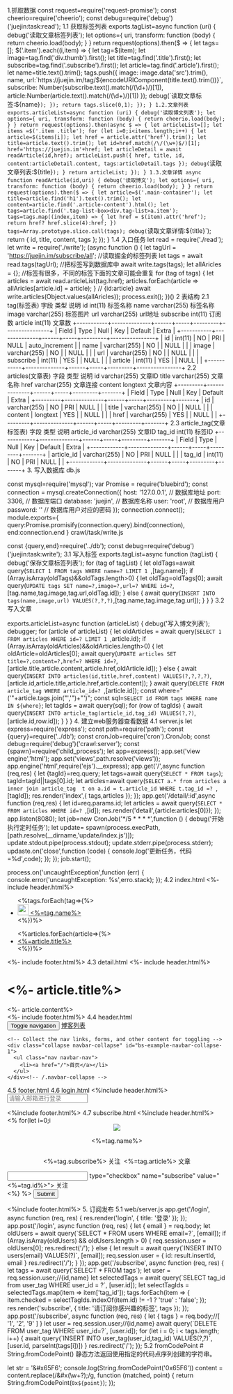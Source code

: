 1.抓取数据
const request=require('request-promise');
const cheerio=require('cheerio');
const debug=require('debug')('juejin:task:read');
1.1 获取标签列表
exports.tagList=async function (uri) {
    debug('读取文章标签列表');
    let options={
        uri,
        transform: function (body) {
            return cheerio.load(body);
        }
    }
    return request(options).then($ => {
            let tags= [];
            $('.item').each((i,item) => {
                let tag=$(item);
                let image=tag.find('div.thumb').first();
                let title=tag.find('.title').first();
                let subscribe=tag.find('.subscribe').first();
                let article=tag.find('.article').first();
                let name=title.text().trim();
                tags.push({
                    image: image.data('src').trim(),
                    name,
                    url:`https://juejin.im/tag/${encodeURIComponent(title.text().trim())}`,
                    subscribe: Number(subscribe.text().match(/(\d+)/)[1]),
                    article:Number(article.text().match(/(\d+)/)[1])
                });
                debug(`读取文章标签:${name}`);
            });
           return tags.slice(0,1);
    });
}
1.2.文章列表
exports.articleList=async function (uri) {
    debug('读取博文列表');
    let options={
        uri,
        transform: function (body) {
            return cheerio.load(body);
        }
    }
    return request(options).then(async $ => {
        let articleList=[];
        let items =$('.item .title');
        for (let i=0;i<items.length;i++) {
            let article=$(items[i]);
            let href = article.attr('href').trim();
            let title=article.text().trim();
            let id=href.match(/\/(\w+)$/)[1];
            href='https://juejin.im'+href;
            let articleDetail = await readArticle(id,href);
            articleList.push({
                href,
                title,
                id,
                content:articleDetail.content,
                tags:articleDetail.tags
            });
            debug(`读取文章列表:${title}`);
        }
        return articleList;
    });
}
1.3.文章详情
async function readArticle(id,uri) {
    debug('读取博文');
    let options={
        uri,
        transform: function (body) {
            return cheerio.load(body);
        }
    }
    return request(options).then($ => {
        let article=$('.main-container');
        let title=article.find('h1').text().trim();
        let content=article.find('.article-content').html();
        let tags=article.find('.tag-list-box>div.tag-list>a.item');
        tags=tags.map((index,item) => {
            let href = $(item).attr('href');
            return href? href.slice(4):href;
        })
        tags=Array.prototype.slice.call(tags);
        debug(`读取文章详情:${title}`);
        return {
            id,
            title,
            content,
            tags
        };
    });
}
1.4 入口任务
let read = require('./read');
let write = require('./write');
(async function () {
    let tagUrl = 'https://juejin.im/subscribe/all';
    //读取掘金的标签列表
    let tags = await read.tags(tagUrl);
    //把标签写到数据库中
    await write.tags(tags);
    let allAricles = {};
    //标签有很多，不同的标签下面的文章可能会重复
    for (tag of tags) {
        let articles = await read.articleList(tag.href);
        articles.forEach(article => allAricles[article.id] = article);
    }
    // {id:article}
    await write.articles(Object.values(allAricles));
    process.exit();
})()
2 表结构
2.1 tag(标签表)
字段	类型	说明
id	int(11)	标签名称
name	varchar(255)	标签名称
image	varchar(255)	标签图片
url	varchar(255)	url地址
subscribe	int(11)	订阅数
article	int(11)	文章数
+-----------+--------------+------+-----+---------+----------------+
| Field     | Type         | Null | Key | Default | Extra          |
+-----------+--------------+------+-----+---------+----------------+
| id        | int(11)      | NO   | PRI | NULL    | auto_increment |
| name      | varchar(255) | NO   |     | NULL    |                |
| image     | varchar(255) | NO   |     | NULL    |                |
| url       | varchar(255) | NO   |     | NULL    |                |
| subscribe | int(11)      | YES  |     | NULL    |                |
| article   | int(11)      | YES  |     | NULL    |                |
+-----------+--------------+------+-----+---------+----------------+
2.2 articles(文章表)
字段	类型	说明
id	varchar(255)	文章ID
title	varchar(255)	文章名称
href	varchar(255)	文章连接
content	longtext	文章内容
+---------+--------------+------+-----+---------+-------+
| Field   | Type         | Null | Key | Default | Extra |
+---------+--------------+------+-----+---------+-------+
| id      | varchar(255) | NO   | PRI | NULL    |       |
| title   | varchar(255) | NO   |     | NULL    |       |
| content | longtext     | YES  |     | NULL    |       |
| href    | varchar(255) | YES  |     | NULL    |       |
+---------+--------------+------+-----+---------+-------+
2.3 article_tag(文章标签表)
字段	类型	说明
article_id	varchar(255)	文章ID
tag_id	int(11)	标签ID
+------------+--------------+------+-----+---------+-------+
| Field      | Type         | Null | Key | Default | Extra |
+------------+--------------+------+-----+---------+-------+
| article_id | varchar(255) | NO   | PRI | NULL    |       |
| tag_id     | int(11)      | NO   | PRI | NULL    |       |
+------------+--------------+------+-----+---------+-------+
3. 写入数据库
db.js

const mysql=require('mysql');
var Promise = require('bluebird');
const connection = mysql.createConnection({
    host:            '127.0.0.1',   // 数据库地址
    port:            3306,          // 数据库端口
    database:        'juejin',   // 数据库名称
    user:            'root',        // 数据库用户
    password:        ''             // 数据库用户对应的密码
});
connection.connect();
module.exports={
    query:Promise.promisify(connection.query).bind(connection),
    end:connection.end
}
crawl/task/write.js

const {query,end}=require('../db');
const debug=require('debug')('juejin:task:write');
3.1 写入标签
exports.tagList=async function (tagList) {
    debug('保存文章标签列表');
    for (tag of tagList) {
        let oldTags=await query(`SELECT 1 FROM tags WHERE name=? LIMIT 1 `,[tag.name]);
        if (Array.isArray(oldTags)&&oldTags.length>0) {
            let oldTag=oldTags[0];
            await query(`UPDATE tags SET name=?,image=?,url=? WHERE id=?`,[tag.name,tag.image,tag.url,oldTag.id]);
        } else {
            await query(`INSERT INTO tags(name,image,url) VALUES(?,?,?)`,[tag.name,tag.image,tag.url]);
        }
    }
}
3.2 写入文章

exports.articleList=async function (articleList) {
    debug('写入博文列表');
    debugger;
    for (article of articleList) {
        let oldArticles = await  query(`SELECT 1 FROM articles WHERE id=? LIMIT 1 `,article.id);
        if (Array.isArray(oldArticles)&&oldArticles.length>0) {
            let oldArticle=oldArticles[0];
            await query(`UPDATE articles SET title=?,content=?,href=? WHERE id=?`,[article.title,article.content,article.href,oldArticle.id]);
        } else {
            await query(`INSERT INTO articles(id,title,href,content) VALUES(?,?,?,?)`,[article.id,article.title,article.href,article.content]);
        }
        await query(`DELETE FROM article_tag WHERE article_id=? `,[article.id]);
        const where="('"+article.tags.join("','")+"')";
        const sql=`SELECT id FROM tags WHERE name IN ${where}`;
        let tagIds = await query(sql);
        for (row of tagIds) {
            await query(`INSERT INTO article_tag(article_id,tag_id) VALUES(?,?)`,[article.id,row.id]);
        }
    }
}
4. 建立web服务器查看数据
4.1 server.js
let express=require('express');
const path=require('path');
const {query}=require('../db');
const cronJob=require('cron').CronJob;
const debug=require('debug')('crawl:server');
const {spawn}=require('child_process');
let app=express();
app.set('view engine','html');
app.set('views',path.resolve('views'));
app.engine('html',require('ejs').__express);
app.get('/',async function (req,res) {
    let {tagId}=req.query;
    let tags=await query(`SELECT * FROM tags`);
    tagId=tagId||tags[0].id;
    let articles=await query(`SELECT a.* from articles a inner join article_tag  t on a.id = t.article_id WHERE t.tag_id =? `,[tagId]);
    res.render('index',{
        tags,articles
    });
});
app.get('/detail/:id',async function (req,res) {
    let id=req.params.id;
    let articles = await query(`SELECT * FROM articles WHERE id=? `,[id]);
    res.render('detail',{article:articles[0]});
});
app.listen(8080);
let job=new CronJob('*/5 * * * *',function () {
    debug('开始执行定时任务');
    let update= spawn(process.execPath,[path.resolve(__dirname,'update/index.js')]);
    update.stdout.pipe(process.stdout);
    update.stderr.pipe(process.stderr);
    updaste.on('close',function (code) {
        console.log('更新任务，代码=%d',code);
    });
});
job.start();

process.on('uncaughtException',function (err) {
    console.error('uncaughtException: %s',erro.stack);
});
4.2 index.html
<%- include header.html%>
<div class="container">
          <div class="row">
          <div class="col-md-2">
            <ul class="list-group">
               <%tags.forEach(tag=>{%>
                   <li class="list-group-item text-center">
                        <a href="/?tagId=<%=tag.id%>">
                        <img style="width:25px;height:25px;" src="<%=tag.image%>"/>
                        <%=tag.name%>
                    </a>
                  </li>
               <%})%>
            </ul>
          </div>
          <div class="col-md-10">
              <ul class="list-group">
               <%articles.forEach(article=>{%>
                   <li class="list-group-item">
                        <a href="/detail/<%=article.id%>">
                        <%=article.title%>
                    </a>
                  </li>
               <%})%>
            </ul>
          </div>
        </div>
    </div>
<%- include footer.html%>
4.3 detail.html
<%- include header.html%>
    <div class="container">
          <div class="row">
          <div class="col-md-12">
              <div class="panel">
              <div class="panel-heading">
                  <h1 class="text-center"><%- article.title%></h1>
              </div>
              <div class="panel-body">
                  <%- article.content%>
              </div>
            <div>
          </div>
        </div>
    </div>
<%- include footer.html%>
4.4 header.html
<!DOCTYPE html>
<html lang="en">
<head>
    <meta charset="UTF-8">
    <meta name="viewport" content="width=device-width, initial-scale=1.0">
    <meta http-equiv="X-UA-Compatible" content="ie=edge">
    <link rel="stylesheet" href="https://cdn.bootcss.com/bootstrap/3.3.7/css/bootstrap.min.css" integrity="sha384-BVYiiSIFeK1dGmJRAkycuHAHRg32OmUcww7on3RYdg4Va+PmSTsz/K68vbdEjh4u" crossorigin="anonymous">
    <title>博客列表</title>
</head>
<body>
<nav class="navbar navbar-default">
  <div class="container-fluid">
    <!-- Brand and toggle get grouped for better mobile display -->
    <div class="navbar-header">
      <button type="button" class="navbar-toggle collapsed" data-toggle="collapse" data-target="#bs-example-navbar-collapse-1" aria-expanded="false">
        <span class="sr-only">Toggle navigation</span>
        <span class="icon-bar"></span>
        <span class="icon-bar"></span>
        <span class="icon-bar"></span>
      </button>
      <a class="navbar-brand" href="#">博客列表</a>
    </div>

    <!-- Collect the nav links, forms, and other content for toggling -->
    <div class="collapse navbar-collapse" id="bs-example-navbar-collapse-1">
      <ul class="nav navbar-nav">
        <li><a href="/">首页</a></li>
      </ul>
    </div><!-- /.navbar-collapse -->
  </div><!-- /.container-fluid -->
</nav>
4.5 footer.html
</body>
</html>
4.6 login.html
<%include header.html%>
    <div class="row">
        <div class="col-md-4 col-md-offset-4">
            <form method="POST">
                <input type="email" name="email" class="form-control" placeholder="请输入邮箱进行登录">
            </form>
        </div>
    </div>
<%include footer.html%>
4.7 subscribe.html
<%include header.html%>
    <style>
        .tag {
            display: flex;
            flex-direction: column;
            justify-content: center;
            align-items: center;
        }
    </style>
    <div class="row">
        <form method="POST">
            <%
               for(let i=0;i<tags.length;i++){
                   let tag = tags[i];
                   %>
                <div class="col-md-3 tag">
                    <img src="<%=tag.image%>" />
                    <p>
                        <%=tag.name%>
                    </p>
                    <p>
                        <%=tag.subscribe%>&nbsp;关注&nbsp;
                            <%=tag.article%>&nbsp;文章
                    </p>
                    <div class="checkbox">
                        <label>
                            <input <%=tag.subscribed? "checked": ""%> type="checkbox" name="subscribe" value="
                            <%=tag.id%>"> 关注
                        </label>
                    </div>
                </div>
                <%}
            %>
                    <input type="submit" class="btn btn-primary" />
        </form>
    </div>
    <%include footer.html%>
5. 订阅发布
5.1 web/server.js
app.get('/login', async function (req, res) {
    res.render('login', { title: '登录' });
});
app.post('/login', async function (req, res) {
    let { email } = req.body;
    let oldUsers = await query(`SELECT * FROM users WHERE email=?`, [email]);
    if (Array.isArray(oldUsers) && oldUsers.length > 0) {
        req.session.user = oldUsers[0];
        res.redirect('/');
    } else {
        let result = await query(`INSERT INTO users(email) VALUES(?)`, [email]);
        req.session.user = {
            id: result.insertId,
            email
        }
        res.redirect('/');
    }
});
app.get('/subscribe', async function (req, res) {
    let tags = await query(`SELECT * FROM tags`);
    let user = req.session.user;//{id,name}
    let selectedTags = await query(`SELECT tag_id from user_tag WHERE user_id = ?`, [user.id]);
    let selectTagIds = selectedTags.map(item => item['tag_id']);
    tags.forEach(item => {
        item.checked = selectTagIds.indexOf(item.id) != -1 ? 'true' : 'false';
    });
    res.render('subscribe', { title: '请订阅你感兴趣的标签', tags });
});
app.post('/subscribe', async function (req, res) {
    let { tags } = req.body;//[ '1', '2', '9' ] }
    let user = req.session.user;//{id,name}
    await query(`DELETE FROM user_tag WHERE user_id=?`, [user.id]);
    for (let i = 0; i < tags.length; i++) {
        await query(`INSERT INTO user_tag(user_id,tag_id) VALUES(?,?)`, [user.id, parseInt(tags[i])])
    }
    res.redirect('/');
});
5.2 fromCodePoint #
String.fromCodePoint() 静态方法返回使用指定的代码点序列创建的字符串。

let str = '&#x65F6';
console.log(String.fromCodePoint('0x65F6'))
content = content.replace(/&#x(\w+?);/g, function (matched, point) {
   return String.fromCodePoint(`0x${point}`);
});